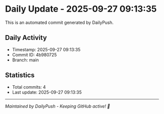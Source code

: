 # Daily Update - 2025-09-27 09:13:35

This is an automated commit generated by DailyPush.

## Daily Activity
- Timestamp: 2025-09-27 09:13:35
- Commit ID: 4b980725
- Branch: main

## Statistics
- Total commits: 4
- Last update: 2025-09-27 09:13:35

---
*Maintained by DailyPush - Keeping GitHub active! 🚀*
